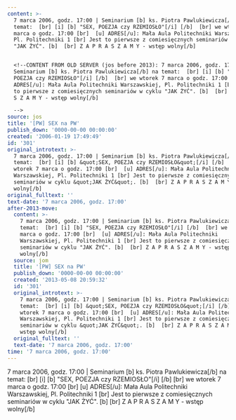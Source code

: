 ```yaml
---
content: >-
  7 marca 2006, godz. 17:00 | Seminarium [b] ks. Piotra Pawlukiewicza[/b] na
  temat:  [br] [i] [b] "SEX, POEZJA czy RZEMIOSŁO"[/i] [/b]  [br] we wtorek 7
  marca o godz. 17:00 [br]  [u] ADRES[/u]: Mała Aula Politechniki Warszawskiej,
  Pl. Politechniki 1 [br] Jest to pierwsze z comiesięcznych seminariów w cyklu
  "JAK ŻYĆ". [b]  [br] Z A P R A S Z A M Y - wstęp wolny[/b]


  <!--CONTENT FROM OLD SERVER (jos before 2013): 7 marca 2006, godz. 17:00 |
  Seminarium [b] ks. Piotra Pawlukiewicza[/b] na temat:  [br] [i] [b] "SEX,
  POEZJA czy RZEMIOSŁO"[/i] [/b]  [br] we wtorek 7 marca o godz. 17:00 [br]  [u]
  ADRES[/u]: Mała Aula Politechniki Warszawskiej, Pl. Politechniki 1 [br] Jest
  to pierwsze z comiesięcznych seminariów w cyklu "JAK ŻYĆ". [b]  [br] Z A P R A
  S Z A M Y - wstęp wolny[/b]

  -->
source: jos
title: '[PW] SEX na PW'
publish_down: '0000-00-00 00:00:00'
created: '2006-01-19 17:49:49'
id: '301'
original_introtext: >-
  7 marca 2006, godz. 17:00 | Seminarium [b] ks. Piotra Pawlukiewicza[/b] na
  temat:  [br] [i] [b] &quot;SEX, POEZJA czy RZEMIOSŁO&quot;[/i] [/b]  [br] we
  wtorek 7 marca o godz. 17:00 [br]  [u] ADRES[/u]: Mała Aula Politechniki
  Warszawskiej, Pl. Politechniki 1 [br] Jest to pierwsze z comiesięcznych
  seminariów w cyklu &quot;JAK ŻYĆ&quot;. [b]  [br] Z A P R A S Z A M Y - wstęp
  wolny[/b]
original_fulltext: ''
text-date: '7 marca 2006, godz. 17:00'
after-2013-move:
  content: >-
    7 marca 2006, godz. 17:00 | Seminarium [b] ks. Piotra Pawlukiewicza[/b] na
    temat:  [br] [i] [b] "SEX, POEZJA czy RZEMIOSŁO"[/i] [/b]  [br] we wtorek 7
    marca o godz. 17:00 [br]  [u] ADRES[/u]: Mała Aula Politechniki
    Warszawskiej, Pl. Politechniki 1 [br] Jest to pierwsze z comiesięcznych
    seminariów w cyklu "JAK ŻYĆ". [b]  [br] Z A P R A S Z A M Y - wstęp
    wolny[/b]
  source: jom
  title: '[PW] SEX na PW'
  publish_down: '0000-00-00 00:00:00'
  created: '2013-05-08 20:59:32'
  id: '301'
  original_introtext: >-
    7 marca 2006, godz. 17:00 | Seminarium [b] ks. Piotra Pawlukiewicza[/b] na
    temat:  [br] [i] [b] &quot;SEX, POEZJA czy RZEMIOSŁO&quot;[/i] [/b]  [br] we
    wtorek 7 marca o godz. 17:00 [br]  [u] ADRES[/u]: Mała Aula Politechniki
    Warszawskiej, Pl. Politechniki 1 [br] Jest to pierwsze z comiesięcznych
    seminariów w cyklu &quot;JAK ŻYĆ&quot;. [b]  [br] Z A P R A S Z A M Y -
    wstęp wolny[/b]
  original_fulltext: ''
  text-date: '7 marca 2006, godz. 17:00'
time: '7 marca 2006, godz. 17:00'
---
```

7 marca 2006, godz. 17:00 | Seminarium [b] ks. Piotra Pawlukiewicza[/b] na temat:  [br] [i] [b] "SEX, POEZJA czy RZEMIOSŁO"[/i] [/b]  [br] we wtorek 7 marca o godz. 17:00 [br]  [u] ADRES[/u]: Mała Aula Politechniki Warszawskiej, Pl. Politechniki 1 [br] Jest to pierwsze z comiesięcznych seminariów w cyklu "JAK ŻYĆ". [b]  [br] Z A P R A S Z A M Y - wstęp wolny[/b]

<!--CONTENT FROM OLD SERVER (jos before 2013): 7 marca 2006, godz. 17:00 | Seminarium [b] ks. Piotra Pawlukiewicza[/b] na temat:  [br] [i] [b] "SEX, POEZJA czy RZEMIOSŁO"[/i] [/b]  [br] we wtorek 7 marca o godz. 17:00 [br]  [u] ADRES[/u]: Mała Aula Politechniki Warszawskiej, Pl. Politechniki 1 [br] Jest to pierwsze z comiesięcznych seminariów w cyklu "JAK ŻYĆ". [b]  [br] Z A P R A S Z A M Y - wstęp wolny[/b]
-->

<!--{{json:{"created_date":"2006-01-19 17:49:49","publish_down":"0000-00-00 00:00:00","id":"301"}}}-->